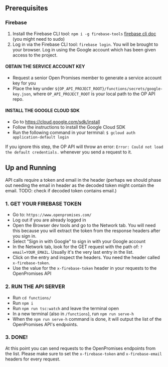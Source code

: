 ## Prerequisites

### Firebase

1.  Install the Firebase CLI tool:
    `npm i -g firebase-tools` [firebase cli doc](https://firebase.google.com/docs/cli) (you might need to sudo)
2.  Log in via the Firebase CLI tool:
    `firebase login`. You will be brought to your browser. Log in using the Google account which has been given access to the project.

#### OBTAIN THE SERVICE ACCOUNT KEY

* Request a senior Open Promises member to generate a service account key for you
* Place the key under `${OP_API_PROJECT_ROOT}/functions/secrets/google-key.json`, where `OP_API_PROJECT_ROOT` is your local path to the OP API repo.

#### INSTALL THE GOOGLE CLOUD SDK

* Go to https://cloud.google.com/sdk/install
* Follow the instructions to install the Google Cloud SDK
* Run the following command in your terminal: `$ gcloud auth application-default login`

If you ignore this step, the OP API will throw an error: `Error: Could not load the default credentials.` whenever you send a request to it.

## Up and Running

API calls require a token and email in the header
(perhaps we should phase out needing the email in header as the decoded token might contain the email. TODO: check if decoded token contains email.)

### 1. GET YOUR FIREBASE TOKEN

* Go to: `https://www.openpromises.com/`
* Log out if you are already logged in
* Open the Browser dev tools and go to the Network tab. You will need this because you will extract the token from the response headers after you sign in.
* Select "Sign in with Google" to sign in with your Google account
* In the Network tab, look for the GET request with the path of: `?email=YOUR_EMAIL`. Usually it's the very last entry in the list.
* Click on the entry and inspect the headers. You need the header called `x-firebase-token`.
* Use the value for the `x-firebase-token` header in your requests to the OpenPromises API

### 2. RUN THE API SERVER

* Run `cd functions/`
* Run `npm i`
* Run `npm run tsc:watch` and leave the terminal open
* In a new terminal (also in `/functions`), run `npm run serve-h`
* When the `npm run serve-h` command is done, it will output the list of the OpenPromises API's endpoints.

### 3. DONE!

At this point you can send requests to the OpenPromises endpoints from the list. Please make sure to set the `x-firebase-token` and `x-firebase-email` headers for every request.

